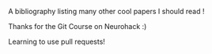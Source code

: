 A bibliography listing many other cool papers I should read !

Thanks for the Git Course on Neurohack :)

Learning to use pull requests!
